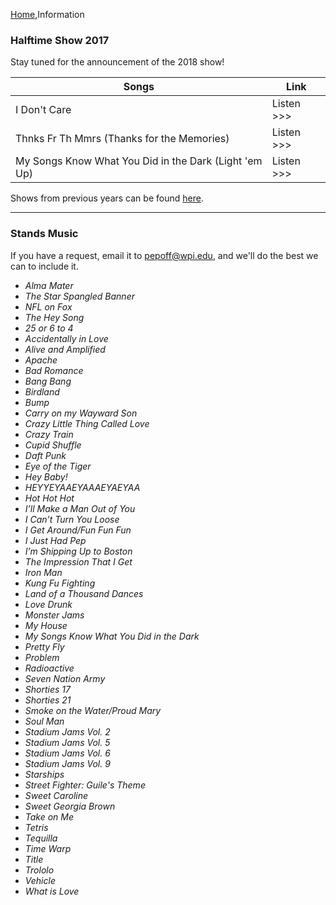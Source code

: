 [Home](Home),Information

### Halftime Show 2017

<div id="inline-player" style="float:right;padding-left:10px;display:none;">
    <a id="close-inline-player" style="float:right;">[X]</a>
    <iframe id="inline-player-iframe" style="height:650px;width:650px"></iframe>
</div>

Stay tuned for the announcement of the 2018 show!

| Songs | Link |
|-------|------|
| I Don't Care | <a class="inline-playable" id="https://www.jwpepper.com/sheet-music/media-player.jsp?&type=audio&productID=10067890">Listen >>></a> |
| Thnks Fr Th Mmrs (Thanks for the Memories) | <a class="inline-playable" id="https://www.jwpepper.com/sheet-music/media-player.jsp?&type=audio&productID=10090171">Listen >>></a> |
| My Songs Know What You Did in the Dark (Light 'em Up) | <a class="inline-playable" id="https://www.jwpepper.com/sheet-music/media-player.jsp?&type=audio&productID=10441418">Listen >>></a> |

Shows from previous years can be found [here](Previous%20Shows).

<script src="js/inline-player.js"></script>

---

### Stands Music

If you have a request, email it to <a href="mailto:pepoff@wpi.edu">pepoff@wpi.edu</a>, and we'll do the best we can to include it.

* *Alma Mater*
* *The Star Spangled Banner*
* *NFL on Fox*
* *The Hey Song*
* *25 or 6 to 4*
* *Accidentally in Love*
* *Alive and Amplified*
* *Apache*
* *Bad Romance*
* *Bang Bang*
* *Birdland*
* *Bump*
* *Carry on my Wayward Son*
* *Crazy Little Thing Called Love*
* *Crazy Train*
* *Cupid Shuffle*
* *Daft Punk*
* *Eye of the Tiger*
* *Hey Baby!*
* *HEYYEYAAEYAAAEYAEYAA*
* *Hot Hot Hot*
* *I’ll Make a Man Out of You*
* *I Can’t Turn You Loose*
* *I Get Around/Fun Fun Fun*
* *I Just Had Pep*
* *I’m Shipping Up to Boston*
* *The Impression That I Get*
* *Iron Man*
* *Kung Fu Fighting*
* *Land of a Thousand Dances*
* *Love Drunk*
* *Monster Jams*
* *My House*
* *My Songs Know What You Did in the Dark*
* *Pretty Fly*
* *Problem*
* *Radioactive*
* *Seven Nation Army*
* *Shorties 17*
* *Shorties 21*
* *Smoke on the Water/Proud Mary*
* *Soul Man*
* *Stadium Jams Vol. 2*
* *Stadium Jams Vol. 5*
* *Stadium Jams Vol. 6*
* *Stadium Jams Vol. 9*
* *Starships*
* *Street Fighter: Guile's Theme*
* *Sweet Caroline*
* *Sweet Georgia Brown*
* *Take on Me*
* *Tetris*
* *Tequilla*
* *Time Warp*
* *Title*
* *Trololo*
* *Vehicle*
* *What is Love*
